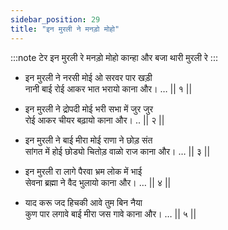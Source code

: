 ```yaml
---
sidebar_position: 29
title: "इन मुरली ने मनड़ो मोहो"
---
```


:::note टेर
इन मुरली रे मनड़ो मोहो कान्हा और बजा थारी मुरली रे
:::

- इन मुरली ने नरसी मोई ओ सरवर पार खड़ी <br/>
  नानी बाई रोई आकर भात भरायो काना और। … || १ ||

- इन मुरली ने द्रोपदी मोई भरी सभा में जुर जुर <br/>
  रोई आकर चीयर बढ़ायो काना और। .. || २ ||

- इन मुरली ने बाई मीरा मोई राणा ने छोड़ संत <br/>
  सांगत में होई छोड्यो चितोड़ वाळो राज काना और। … || ३ ||

- इन मुरली रा लागे पैरवा भ्रम लोक में भाई <br/>
  सेवना ब्रह्मा ने वैद भुलायो काना और। … || ४ ||

- याद करू जद हिचकी आवे तुम बिन नैया <br/>
  कुण पार लगावे बाई मीरा जस गावे काना और। … || ५ ||
